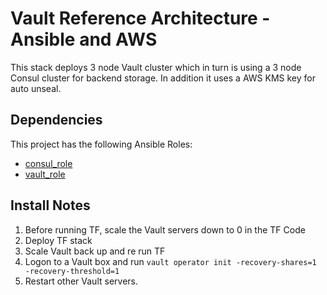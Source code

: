 # Vault Reference Architecture - Ansible and AWS

This stack deploys 3 node Vault cluster which in turn is using a 3 node Consul cluster for backend storage. In addition it uses a AWS KMS key for auto unseal. 

## Dependencies

This project has the following Ansible Roles:

* [consul_role](https://github.com/photosojourn/consul_role)
* [vault_role](https://github.com/photosojourn/ansible-vault)

## Install Notes

1. Before running TF, scale the Vault servers down to 0 in the TF Code
2. Deploy TF stack
3. Scale Vault back up and re run TF
4. Logon to a Vault box and run `vault operator init -recovery-shares=1 -recovery-threshold=1`
5. Restart other Vault servers. 